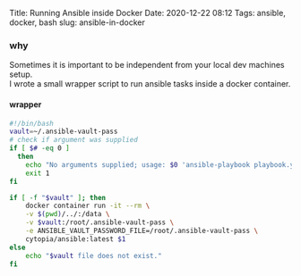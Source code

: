 Title: Running Ansible inside Docker
Date: 2020-12-22 08:12
Tags: ansible, docker, bash
slug: ansible-in-docker

### why

Sometimes it is important to be independent from your local dev machines setup.    
I wrote a small wrapper script to run ansible tasks inside a docker container.

#### wrapper

```bash
#!/bin/bash
vault=~/.ansible-vault-pass
# check if argument was supplied
if [ $# -eq 0 ]
  then
    echo "No arguments supplied; usage: $0 'ansible-playbook playbook.yaml' # The QUOTES are important here! "
    exit 1
fi

if [ -f "$vault" ]; then
    docker container run -it --rm \
    -v $(pwd)/../:/data \
    -v $vault:/root/.ansible-vault-pass \
    -e ANSIBLE_VAULT_PASSWORD_FILE=/root/.ansible-vault-pass \
    cytopia/ansible:latest $1
else
    echo "$vault file does not exist."
fi
```
